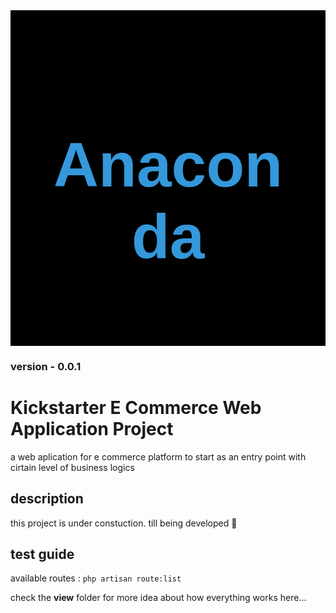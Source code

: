 
<div style="text-align: center; padding: 50px; background: black;">
  <h1 style="font-size: 100px; font-weight: bold; font-family: 'Arial', sans-serif; color: #3498db;">
    Anaconda
  </h1>
</div>

### **version** - 0.0.1

# Kickstarter E Commerce Web Application Project

a web aplication for e commerce platform to start as an entry point with cirtain level of business logics

## description

this project is under constuction. till being developed 🥲

## test guide

available routes : ``` php artisan route:list ```


check the **view** folder for more idea about how everything works here...